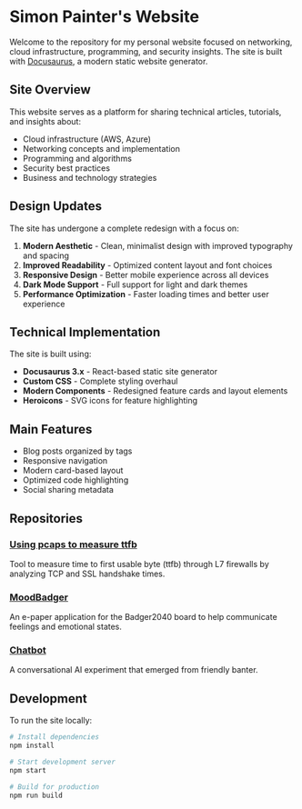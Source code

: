 # Simon Painter's Website

Welcome to the repository for my personal website focused on networking, cloud infrastructure, programming, and security insights. The site is built with [Docusaurus](https://docusaurus.io/), a modern static website generator.

## Site Overview

This website serves as a platform for sharing technical articles, tutorials, and insights about:

- Cloud infrastructure (AWS, Azure)
- Networking concepts and implementation
- Programming and algorithms
- Security best practices
- Business and technology strategies

## Design Updates

The site has undergone a complete redesign with a focus on:

1. **Modern Aesthetic** - Clean, minimalist design with improved typography and spacing
2. **Improved Readability** - Optimized content layout and font choices
3. **Responsive Design** - Better mobile experience across all devices
4. **Dark Mode Support** - Full support for light and dark themes
5. **Performance Optimization** - Faster loading times and better user experience

## Technical Implementation

The site is built using:

- **Docusaurus 3.x** - React-based static site generator
- **Custom CSS** - Complete styling overhaul
- **Modern Components** - Redesigned feature cards and layout elements
- **Heroicons** - SVG icons for feature highlighting

## Main Features

- Blog posts organized by tags
- Responsive navigation
- Modern card-based layout
- Optimized code highlighting
- Social sharing metadata

## Repositories

### [Using pcaps to measure ttfb](https://github.com/simonpainter/capture_latency)

Tool to measure time to first usable byte (ttfb) through L7 firewalls by analyzing TCP and SSL handshake times.

### [MoodBadger](https://github.com/simonpainter/MoodBadger)

An e-paper application for the Badger2040 board to help communicate feelings and emotional states.

### [Chatbot](https://github.com/simonpainter/chatbot)

A conversational AI experiment that emerged from friendly banter.

## Development

To run the site locally:

```bash
# Install dependencies
npm install

# Start development server
npm start

# Build for production
npm run build
```